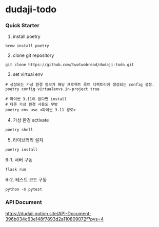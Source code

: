 # dudaji-todo
### Quick Starter
1. install poetry
```
brew install poetry
```
2. clone git repository
```  
git clone https://github.com/twotwobread/dudaji-todo.git
```
3. set virtual env 
```
# 생성되는 가상 환경 정보가 해당 프로젝트 루트 디렉토리에 생성되는 config 설정.
poetry config virtualenvs.in-project true

# 파이썬 3.11이 없다면 install
# 다른 가상 환경 사용도 무방
poetry env use <파이썬 3.11 경로> 
```
4. 가상 환경 activate
```
poetry shell
```
5. 라이브러리 설치
```
poetry install
```  

6-1. 서버 구동
```
flask run
```
6-2. 테스트 코드 구동
```
python -m pytest
```
### API Document
https://dudaji.notion.site/API-Document-396b034c63e148f7893d2a110809072f?pvs=4
